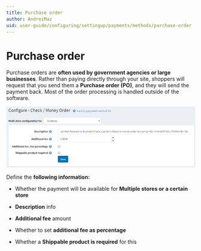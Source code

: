 ```yaml
---
title: Purchase order
author: AndreiMaz
uid: user-guide/configuring/settingup/payments/methods/purchase-order
---
```

# Purchase order

Purchase orders are **often used by government agencies or large businesses**. Rather than paying directly through your site, shoppers will request that you send them a **Purchase order (PO)**, and they will send the payment back. Most of the order processing is handled outside of the software.

![purchaseorder](_static/purchase-order/purchaseorder.png)

Define the **following information:**

* Whether the payment will be available for **Multiple stores or a certain store**

* **Description** info

* **Additional fee** amount  

* Whether to set **additional fee as percentage**

* Whether a **Shippable product is required** for this
